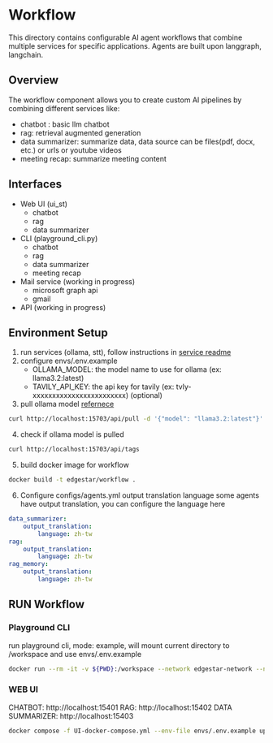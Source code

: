 # Workflow

This directory contains configurable AI agent workflows that combine multiple services for specific applications.
Agents are built upon langgraph, langchain.

## Overview

The workflow component allows you to create custom AI pipelines by combining different services like:
- chatbot : basic llm chatbot
- rag: retrieval augmented generation
- data summarizer: summarize data, data source can be files(pdf, docx, etc.) or urls or youtube videos
- meeting recap: summarize meeting content

## Interfaces
- Web UI (ui_st)
    - chatbot
    - rag
    - data summarizer
- CLI (playground_cli.py)
    - chatbot
    - rag
    - data summarizer
    - meeting recap
- Mail service (working in progress)
    - microsoft graph api
    - gmail
- API (working in progress)


## Environment Setup

1. run services (ollama, stt), follow instructions in [service readme](../services/readme.md)
2. configure envs/.env.example
    - OLLAMA_MODEL: the model name to use for ollama (ex: llama3.2:latest)
    - TAVILY_API_KEY: the api key for tavily (ex: tvly-xxxxxxxxxxxxxxxxxxxxxxxx) (optional)
3. pull ollama model [refernece](https://github.com/ollama/ollama/blob/main/docs/api.md#pull-a-model)
```bash
curl http://localhost:15703/api/pull -d '{"model": "llama3.2:latest"}'
```
4. check if ollama model is pulled
```bash
curl http://localhost:15703/api/tags
```
5. build docker image for workflow
```bash
docker build -t edgestar/workflow .
```
6. Configure configs/agents.yml output translation language
some agents have output translation, you can configure the language here
```yaml
data_summarizer:
    output_translation:
        language: zh-tw
rag:
    output_translation:
        language: zh-tw
rag_memory:
    output_translation:
        language: zh-tw
```

## RUN Workflow

### Playground CLI
run playground cli, mode: example, will mount current directory to /workspace and use envs/.env.example
```bash
docker run --rm -it -v ${PWD}:/workspace --network edgestar-network --name workflow-playground edgestar/workflow python playground_cli.py --env envs/.env.example
```

### WEB UI
CHATBOT: http://localhost:15401
RAG: http://localhost:15402
DATA SUMMARIZER: http://localhost:15403
```bash
docker compose -f UI-docker-compose.yml --env-file envs/.env.example up
```
